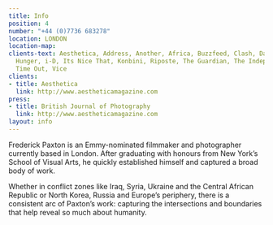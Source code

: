 ```yaml
---
title: Info
position: 4
number: "+44 (0)7736 683278"
location: LONDON
location-map: 
clients-text: Aesthetica, Address, Another, Africa, Buzzfeed, Clash, Dazed, Huck,
  Hunger, i-D, Its Nice That, Konbini, Riposte, The Guardian, The Independent, Twin,
  Time Out, Vice
clients:
- title: Aesthetica
  link: http://www.aestheticamagazine.com
press:
- title: British Journal of Photography
  link: http://www.aestheticamagazine.com
layout: info
---
```


Frederick Paxton is an Emmy-nominated filmmaker and photographer currently based in London. After graduating with honours from New York’s School of Visual Arts, he quickly established himself and captured a broad body of work. 

Whether in conflict zones like Iraq, Syria, Ukraine and the Central African Republic or North Korea, Russia and Europe’s periphery, there is a consistent arc of Paxton’s work: capturing the intersections and boundaries that help reveal so much about humanity. 